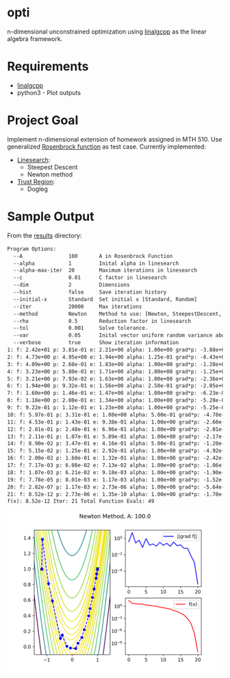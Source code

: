 # opti
n-dimensional unconstrained optimization using [linalgcpp](https://github.com/gelever/linalgcpp) as the linear algebra framework.

# Requirements
* [linalgcpp](https://github.com/gelever/linalgcpp)
* python3 - Plot outputs

# Project Goal
Implement n-dimensional extension of homework assigned in MTH 510.
Use generalized [Rosenbrock function](https://en.wikipedia.org/wiki/Rosenbrock_function) as test case.
Currently implemented:
* [Linesearch](examples/linesearch.cpp):
  * Steepest Descent
  * Newton method
* [Trust Region](examples/trustregion.cpp):
  * Dogleg 

# Sample Output
From the [results](results) directory:
```txt
Program Options:
  --A               100       A in Rosenbrock Function
  --alpha           1         Inital alpha in linesearch
  --alpha-max-iter  20        Maximum iterations in linesearch
  --c               0.01      C factor in linesearch
  --dim             2         Dimensions
  --hist            false     Save iteration history
  --initial-x       Standard  Set initial x [Standard, Random]
  --iter            20000     Max iterations
  --method          Newton    Method to use: [Newton, SteepestDescent, Dynamic]
  --rho             0.5       Reduction factor in linesearch
  --tol             0.001     Solve tolerance.
  --var             0.05      Inital vector uniform random variance about solution
  --verbose         true      Show iteration information
1: f: 2.42e+01 p: 3.81e-01 e: 2.21e+00 alpha: 1.00e+00 grad*p: -3.88e+01 cg: 4
2: f: 4.73e+00 p: 4.95e+00 e: 1.94e+00 alpha: 1.25e-01 grad*p: -8.43e+00 cg: 4
3: f: 4.09e+00 p: 2.68e-01 e: 1.83e+00 alpha: 1.00e+00 grad*p: -1.28e+00 cg: 4
4: f: 3.23e+00 p: 5.80e-01 e: 1.71e+00 alpha: 1.00e+00 grad*p: -1.25e+00 cg: 4
5: f: 3.21e+00 p: 7.93e-02 e: 1.63e+00 alpha: 1.00e+00 grad*p: -2.36e+00 cg: 4
6: f: 1.94e+00 p: 9.32e-01 e: 1.56e+00 alpha: 2.50e-01 grad*p: -2.05e+00 cg: 4
7: f: 1.60e+00 p: 1.46e-01 e: 1.47e+00 alpha: 1.00e+00 grad*p: -6.23e-01 cg: 4
8: f: 1.18e+00 p: 2.08e-01 e: 1.34e+00 alpha: 1.00e+00 grad*p: -5.28e-01 cg: 4
9: f: 9.22e-01 p: 1.12e-01 e: 1.23e+00 alpha: 1.00e+00 grad*p: -5.25e-01 cg: 4
10: f: 5.97e-01 p: 3.31e-01 e: 1.08e+00 alpha: 5.00e-01 grad*p: -4.70e-01 cg: 4
11: f: 4.53e-01 p: 1.43e-01 e: 9.38e-01 alpha: 1.00e+00 grad*p: -2.60e-01 cg: 4
12: f: 2.81e-01 p: 2.48e-01 e: 6.96e-01 alpha: 1.00e+00 grad*p: -2.01e-01 cg: 4
13: f: 2.11e-01 p: 1.07e-01 e: 5.89e-01 alpha: 1.00e+00 grad*p: -2.17e-01 cg: 4
14: f: 8.90e-02 p: 3.47e-01 e: 4.16e-01 alpha: 5.00e-01 grad*p: -1.20e-01 cg: 4
15: f: 5.15e-02 p: 1.25e-01 e: 2.92e-01 alpha: 1.00e+00 grad*p: -4.92e-02 cg: 4
16: f: 2.00e-02 p: 1.60e-01 e: 1.32e-01 alpha: 1.00e+00 grad*p: -2.42e-02 cg: 4
17: f: 7.17e-03 p: 6.08e-02 e: 7.13e-02 alpha: 1.00e+00 grad*p: -1.06e-02 cg: 4
18: f: 1.07e-03 p: 6.21e-02 e: 9.18e-03 alpha: 1.00e+00 grad*p: -1.90e-03 cg: 4
19: f: 7.78e-05 p: 8.01e-03 e: 1.17e-03 alpha: 1.00e+00 grad*p: -1.52e-04 cg: 4
20: f: 2.82e-07 p: 1.17e-03 e: 2.73e-06 alpha: 1.00e+00 grad*p: -5.64e-07 cg: 4
21: f: 8.52e-12 p: 2.73e-06 e: 1.35e-10 alpha: 1.00e+00 grad*p: -1.70e-11 cg: 4
f(x): 8.52e-12 Iter: 21 Total Function Evals: 49
```

![Newton A100](results/Newton.100.png)
